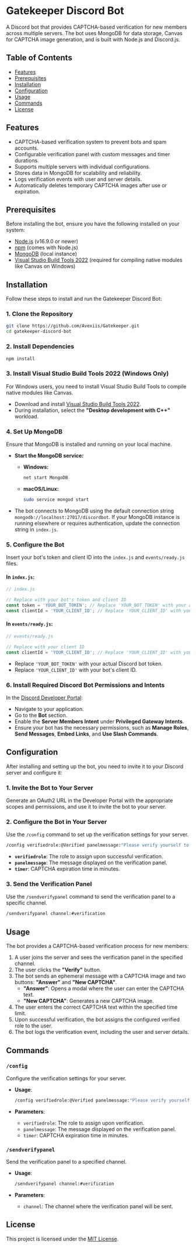# Gatekeeper Discord Bot

A Discord bot that provides CAPTCHA-based verification for new members across multiple servers. The bot uses MongoDB for data storage, Canvas for CAPTCHA image generation, and is built with Node.js and Discord.js.

## Table of Contents

- [Features](#features)
- [Prerequisites](#prerequisites)
- [Installation](#installation)
- [Configuration](#configuration)
- [Usage](#usage)
- [Commands](#commands)
- [License](#license)

## Features

- CAPTCHA-based verification system to prevent bots and spam accounts.
- Configurable verification panel with custom messages and timer durations.
- Supports multiple servers with individual configurations.
- Stores data in MongoDB for scalability and reliability.
- Logs verification events with user and server details.
- Automatically deletes temporary CAPTCHA images after use or expiration.

## Prerequisites

Before installing the bot, ensure you have the following installed on your system:

- [Node.js](https://nodejs.org/) (v16.9.0 or newer)
- [npm](https://www.npmjs.com/get-npm) (comes with Node.js)
- [MongoDB](https://www.mongodb.com/try/download/community) (local instance)
- [Visual Studio Build Tools 2022](https://visualstudio.microsoft.com/downloads/) (required for compiling native modules like Canvas on Windows)

## Installation

Follow these steps to install and run the Gatekeeper Discord Bot:

### 1. Clone the Repository

```bash
git clone https://github.com/Avexiis/Gatekeeper.git
cd gatekeeper-discord-bot
```

### 2. Install Dependencies

```bash
npm install
```

### 3. Install Visual Studio Build Tools 2022 (Windows Only)

For Windows users, you need to install Visual Studio Build Tools to compile native modules like Canvas.

- Download and install [Visual Studio Build Tools 2022](https://visualstudio.microsoft.com/downloads/).
- During installation, select the **"Desktop development with C++"** workload.

### 4. Set Up MongoDB

Ensure that MongoDB is installed and running on your local machine.

- **Start the MongoDB service:**

  - **Windows:**

    ```bash
    net start MongoDB
    ```

  - **macOS/Linux:**

    ```bash
    sudo service mongod start
    ```

- The bot connects to MongoDB using the default connection string `mongodb://localhost:27017/discordbot`. If your MongoDB instance is running elsewhere or requires authentication, update the connection string in `index.js`.

### 5. Configure the Bot

Insert your bot's token and client ID into the `index.js` and `events/ready.js` files.

#### In `index.js`:

```javascript
// index.js

// Replace with your bot's token and client ID
const token = 'YOUR_BOT_TOKEN'; // Replace 'YOUR_BOT_TOKEN' with your actual bot token
const clientId = 'YOUR_CLIENT_ID'; // Replace 'YOUR_CLIENT_ID' with your actual client ID
```

#### In `events/ready.js`:

```javascript
// events/ready.js

// Replace with your client ID
const clientId = 'YOUR_CLIENT_ID'; // Replace 'YOUR_CLIENT_ID' with your actual client ID
```

- Replace `'YOUR_BOT_TOKEN'` with your actual Discord bot token.
- Replace `'YOUR_CLIENT_ID'` with your bot's client ID.

### 6. Install Required Discord Bot Permissions and Intents

In the [Discord Developer Portal](https://discord.com/developers/applications):

- Navigate to your application.
- Go to the **Bot** section.
- Enable the **Server Members Intent** under **Privileged Gateway Intents**.
- Ensure your bot has the necessary permissions, such as **Manage Roles**, **Send Messages**, **Embed Links**, and **Use Slash Commands**.

## Configuration

After installing and setting up the bot, you need to invite it to your Discord server and configure it:

### 1. Invite the Bot to Your Server

Generate an OAuth2 URL in the Developer Portal with the appropriate scopes and permissions, and use it to invite the bot to your server.

### 2. Configure the Bot in Your Server

Use the `/config` command to set up the verification settings for your server.

```bash
/config verifiedrole:@Verified panelmessage:"Please verify yourself to access the server." timer:3
```

- **`verifiedrole`**: The role to assign upon successful verification.
- **`panelmessage`**: The message displayed on the verification panel.
- **`timer`**: CAPTCHA expiration time in minutes.

### 3. Send the Verification Panel

Use the `/sendverifypanel` command to send the verification panel to a specific channel.

```bash
/sendverifypanel channel:#verification
```

## Usage

The bot provides a CAPTCHA-based verification process for new members:

1. A user joins the server and sees the verification panel in the specified channel.
2. The user clicks the **"Verify"** button.
3. The bot sends an ephemeral message with a CAPTCHA image and two buttons: **"Answer"** and **"New CAPTCHA"**.
   - **"Answer"**: Opens a modal where the user can enter the CAPTCHA text.
   - **"New CAPTCHA"**: Generates a new CAPTCHA image.
4. The user enters the correct CAPTCHA text within the specified time limit.
5. Upon successful verification, the bot assigns the configured verified role to the user.
6. The bot logs the verification event, including the user and server details.

## Commands

### `/config`

Configure the verification settings for your server.

- **Usage**:

  ```bash
  /config verifiedrole:@Verified panelmessage:"Please verify yourself to access the server." timer:3
  ```

- **Parameters**:
  - `verifiedrole`: The role to assign upon verification.
  - `panelmessage`: The message displayed on the verification panel.
  - `timer`: CAPTCHA expiration time in minutes.

### `/sendverifypanel`

Send the verification panel to a specified channel.

- **Usage**:

  ```bash
  /sendverifypanel channel:#verification
  ```

- **Parameters**:
  - `channel`: The channel where the verification panel will be sent.

## License

This project is licensed under the [MIT License](LICENSE).
